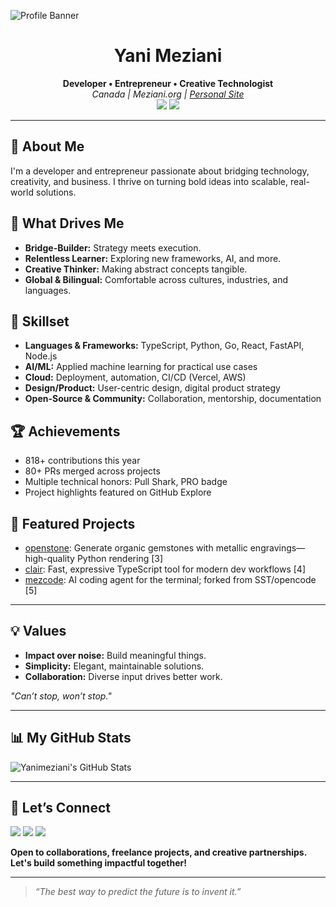 ![Profile Banner](https://path-to-your-profile-banner-img)

<h1 align="center">Yani Meziani</h1>
<p align="center">
  <b>Developer • Entrepreneur • Creative Technologist</b> <br>
  <em>Canada | Meziani.org | <a href="https://meziani.org">Personal Site</a></em> <br>
  <img src="https://img.shields.io/github/followers/yanimeziani?style=social" /> 
  <img src="https://img.shields.io/github/stars/yanimeziani?style=social" />
</p>

---

## 👋 About Me

I'm a developer and entrepreneur passionate about bridging technology, creativity, and business. I thrive on turning bold ideas into scalable, real-world solutions.

## 🚀 What Drives Me

- **Bridge-Builder:** Strategy meets execution.
- **Relentless Learner:** Exploring new frameworks, AI, and more.
- **Creative Thinker:** Making abstract concepts tangible.
- **Global & Bilingual:** Comfortable across cultures, industries, and languages.

## 🧠 Skillset

- **Languages & Frameworks:** TypeScript, Python, Go, React, FastAPI, Node.js
- **AI/ML:** Applied machine learning for practical use cases
- **Cloud:** Deployment, automation, CI/CD (Vercel, AWS)
- **Design/Product:** User-centric design, digital product strategy
- **Open-Source & Community:** Collaboration, mentorship, documentation

## 🏆 Achievements

- 818+ contributions this year
- 80+ PRs merged across projects
- Multiple technical honors: Pull Shark, PRO badge
- Project highlights featured on GitHub Explore

## 📂 Featured Projects

- [openstone](https://github.com/yanimeziani/openstone): Generate organic gemstones with metallic engravings—high-quality Python rendering [3]
- [clair](https://github.com/yanimeziani/clair): Fast, expressive TypeScript tool for modern dev workflows [4]
- [mezcode](https://github.com/yanimeziani/mezcode): AI coding agent for the terminal; forked from SST/opencode [5]

---

## 💡 Values

- **Impact over noise:** Build meaningful things.
- **Simplicity:** Elegant, maintainable solutions.
- **Collaboration:** Diverse input drives better work.

_"Can’t stop, won’t stop."_

---

## 📊 My GitHub Stats

![Yanimeziani's GitHub Stats](https://github-readme-stats.vercel.app/api?username=yanimeziani&show_icons=true&hide=issues,contribs)

---

## 🤝 Let’s Connect

<a href="https://meziani.org"><img src="https://img.shields.io/badge/Website-meziani.org-blue" /></a>
<a href="https://www.linkedin.com/in/yanimeziani/"><img src="https://img.shields.io/badge/LinkedIn-in/yanimeziani-blue" /></a>
<a href="mailto:yanimeziani@example.com"><img src="https://img.shields.io/badge/Email-contact-orange" /></a>

**Open to collaborations, freelance projects, and creative partnerships. Let's build something impactful together!**

---

> _“The best way to predict the future is to invent it.”_

